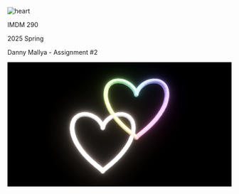 ![heart](https://github.com/user-attachments/assets/f0c91918-60bf-4130-a0e5-c473b6071378)

IMDM 290 

2025 Spring

Danny Mallya - Assignment #2

![two hearts](https://github.com/ph4nT0m-d4n1/IMDM290-2025S/blob/main/ScreenCaptures/screenshot.png#:~:text=screenshot.png)

